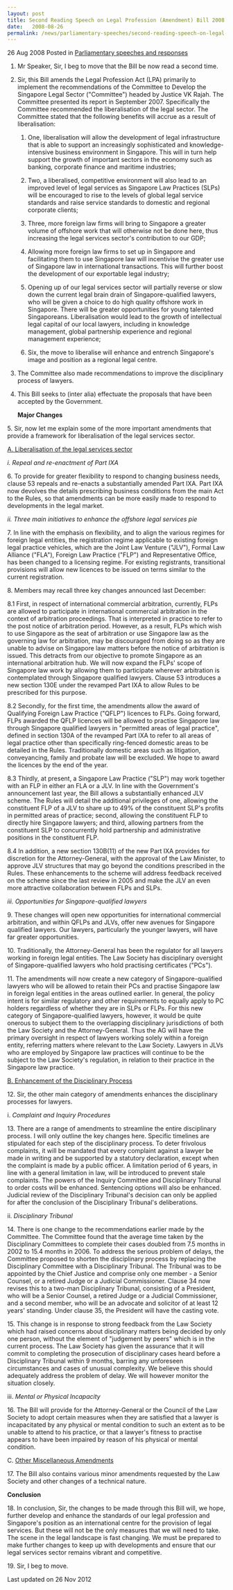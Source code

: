 ```yaml
---
layout: post
title: Second Reading Speech on Legal Profession (Amendment) Bill 2008 by Law Minister K Shanmugam
date:   2008-08-26
permalink: /news/parliamentary-speeches/second-reading-speech-on-legal-profession-amendment-bill-2008-by-law-minister-k-shanmugam
---
```




<div class="sub-list">
<p>26 Aug 2008 Posted in <a href="/news/parliamentary-speeches">Parliamentary speeches and responses</a></p>
 <ol>
 <li><p>
 Mr Speaker, Sir, I beg to move that the Bill be now read a second time.
</p></li>
<li><p>
Sir, this Bill amends the Legal Profession Act (LPA) primarily to implement the recommendations of the Committee to Develop the Singapore Legal Sector ("Committee") headed by Justice VK Rajah. The Committee presented its report in September 2007. Specifically the Committee recommended the liberalisation of the legal sector. The Committee stated that the following benefits will accrue as a result of liberalisation:
 </p>
 <ol>
 <li><p>
One, liberalisation will allow the development of legal infrastructure that is able to support an increasingly sophisticated and knowledge-intensive business environment in Singapore. This will in turn help support the growth of important sectors in the economy such as banking, corporate finance and maritime industries;
</p></li>
<li><p>
Two, a liberalised, competitive environment will also lead to an improved level of legal services as Singapore Law Practices (SLPs) will be encouraged to rise to the levels of global legal service standards and raise service standards to domestic and regional corporate clients;
</p></li>
<li><p>
 Three, more foreign law firms will bring to Singapore a greater volume of offshore work that will otherwise not be done here, thus increasing the legal services sector's contribution to our GDP;
</p></li>
<li><p>
Allowing more foreign law firms to set up in Singapore and facilitating them to use Singapore law will incentivise the greater use of Singapore law in international transactions. This will further boost the development of our exportable legal industry;
</p></li>
<li><p>
Opening up of our legal services sector will partially reverse or slow down the current legal brain drain of Singapore-qualified lawyers, who will be given a choice to do high quality offshore work in Singapore. There will be greater opportunities for young talented Singaporeans. Liberalisation would lead to the growth of intellectual legal capital of our local lawyers, including in knowledge management, global partnership experience and regional management experience;
 </p></li>
<li><p>
 Six, the move to liberalise will enhance and entrench Singapore's image and position as a regional legal centre.
 </p></li>
</ol>
</li>
<li><p>
The Committee also made recommendations to improve the disciplinary process of lawyers.
</p></li>
<li><p>
This Bill seeks to (inter alia) effectuate the proposals that have been accepted by the Government.
</p></li>
  
<strong>Major Changes</strong>
</ol> 

<p>
5. Sir, now let me explain some of the more important amendments that provide a framework for liberalisation of the legal services sector.</p>
  

<p><u>A. Liberalisation of the legal services sector</u></p>

  
<p><i>i. Repeal and re-enactment of Part IXA </i></p>


<p>
6. To provide for greater flexibility to respond to changing business needs, clause 53 repeals and re-enacts a substantially amended Part IXA. Part IXA now devolves the details prescribing business conditions from the main Act to the Rules, so that amendments can be more easily made to respond to developments in the legal market.</p>
  
<p><i>ii. Three main initiatives to enhance the offshore legal services pie</i></p>
  

<p>
7. In line with the emphasis on flexibility, and to align the various regimes for foreign legal entities, the registration regime applicable to existing foreign legal practice vehicles, which are the Joint Law Venture ("JLV"), Formal Law Alliance ("FLA"), Foreign Law Practice ("FLP") and Representative Office, has been changed to a licensing regime. For existing registrants, transitional provisions will allow new licences to be issued on terms similar to the current registration.
</p>
<p>
8. Members may recall three key changes announced last December:
</p>


<p>
8.1 First, in respect of international commercial arbitration, currently, FLPs are allowed to participate in international commercial arbitration in the context of arbitration proceedings. That is interpreted in practice to refer to the post notice of arbitration period. However, as a result, FLPs which wish to use Singapore as the seat of arbitration or use Singapore law as the governing law for arbitration, may be discouraged from doing so as they are unable to advise on Singapore law matters before the notice of arbitration is issued. This detracts from our objective to promote Singapore as an international arbitration hub. We will now expand the FLPs' scope of Singapore law work by allowing them to participate wherever arbitration is contemplated through Singapore qualified lawyers. Clause 53 introduces a new section 130E under the revamped Part IXA to allow Rules to be prescribed for this purpose.</p>
       
<p>
8.2 Secondly, for the first time, the amendments allow the award of Qualifying Foreign Law Practice ("QFLP") licences to FLPs. Going forward, FLPs awarded the QFLP licences will be allowed to practise Singapore law through Singapore qualified lawyers in "permitted areas of legal practice", defined in section 130A of the revamped Part IXA to refer to all areas of legal practice other than specifically ring-fenced domestic areas to be detailed in the Rules. Traditionally domestic areas such as litigation, conveyancing, family and probate law will be excluded. We hope to award the licences by the end of the year.
</p>
<p>8.3 Thirdly, at present, a Singapore Law Practice ("SLP") may work together with an FLP in either an FLA or a JLV. In line with the Government's announcement last year, the Bill allows a substantially enhanced JLV scheme. The Rules will detail the additional privileges of one, allowing the constituent FLP of a JLV to share up to 49% of the constituent SLP's profits in permitted areas of practice; second, allowing the constituent FLP to directly hire Singapore lawyers; and third, allowing partners from the constituent SLP to concurrently hold partnership and administrative positions in the constituent FLP.
</p>
<p>8.4 In addition, a new section 130B(11) of the new Part IXA provides for discretion for the Attorney-General, with the approval of the Law Minister, to approve JLV structures that may go beyond the conditions prescribed in the Rules. These enhancements to the scheme will address feedback received on the scheme since the last review in 2005 and make the JLV an even more attractive collaboration between FLPs and SLPs.</p>

  

<p><i>iii. Opportunities for Singapore-qualified lawyers </i></p>

  
<p>
9. These changes will open new opportunities for international commercial arbitration, and within QFLPs and JLVs, offer new avenues for Singapore qualified lawyers. Our lawyers, particularly the younger lawyers, will have far greater opportunities.
</p>
<p>10. Traditionally, the Attorney-General has been the regulator for all lawyers working in foreign legal entities. The Law Society has disciplinary oversight of Singapore-qualified lawyers who hold practising certificates ("PCs").
</p>
<p>
11. The amendments will now create a new category of Singapore-qualified lawyers who will be allowed to retain their PCs and practise Singapore law in foreign legal entities in the areas outlined earlier. In general, the policy intent is for similar regulatory and other requirements to equally apply to PC holders regardless of whether they are in SLPs or FLPs. For this new category of Singapore-qualified lawyers, however, it would be quite onerous to subject them to the overlapping disciplinary jurisdictions of both the Law Society and the Attorney-General. Thus the AG will have the primary oversight in respect of lawyers working solely within a foreign entity, referring matters where relevant to the Law Society. Lawyers in JLVs who are employed by Singapore law practices will continue to be the subject to the Law Society's regulation, in relation to their practice in the Singapore law practice.</p>
</ol>
  
<p>
<u>B. Enhancement of the Disciplinary Process </u>
</p>
  
<p>
12. Sir, the other main category of amendments enhances the disciplinary processes for lawyers.
</p>

  
<p>i.<i>
Complaint and Inquiry Procedures 
 </i></p>
  
<p>
13. There are a range of amendments to streamline the entire disciplinary process. I will only outline the key changes here. Specific timelines are stipulated for each step of the disciplinary process. To deter frivolous complaints, it will be mandated that every complaint against a lawyer be made in writing and be supported by a statutory declaration, except when the complaint is made by a public officer. A limitation period of 6 years, in line with a general limitation in law, will be introduced to prevent stale complaints. The powers of the Inquiry Committee and Disciplinary Tribunal to order costs will be enhanced. Sentencing options will also be enhanced. Judicial review of the Disciplinary Tribunal's decision can only be applied for after the conclusion of the Disciplinary Tribunal's deliberations.
</p>
  

<p>ii. <i>Disciplinary Tribunal</i></p>

  
<p>
14. There is one change to the recommendations earlier made by the Committee. The Committee found that the average time taken by the Disciplinary Committees to complete their cases doubled from 7.5 months in 2002 to 15.4 months in 2006. To address the serious problem of delays, the Committee proposed to shorten the disciplinary process by replacing the Disciplinary Committee with a Disciplinary Tribunal. The Tribunal was to be appointed by the Chief Justice and comprise only one member - a Senior Counsel, or a retired Judge or a Judicial Commissioner. Clause 34 now revises this to a two-man Disciplinary Tribunal, consisting of a President, who will be a Senior Counsel, a retired Judge or a Judicial Commissioner, and a second member, who will be an advocate and solicitor of at least 12 years' standing. Under clause 35, the President will have the casting vote.
</p>

    
<p>
15. This change is in response to strong feedback from the Law Society which had raised concerns about disciplinary matters being decided by only one person, without the element of "judgement by peers" which is in the current process. The Law Society has given the assurance that it will commit to completing the prosecution of disciplinary cases heard before a Disciplinary Tribunal within 9 months, barring any unforeseen circumstances and cases of unusual complexity. We believe this should adequately address the problem of delay. We will however monitor the situation closely.
</p>
    
</ol>
  
<p>iii. <i>Mental or Physical Incapacity</i></p>

  
<p>
16. The Bill will provide for the Attorney-General or the Council of the Law Society to adopt certain measures when they are satisfied that a lawyer is incapacitated by any physical or mental condition to such an extent as to be unable to attend to his practice, or that a lawyer's fitness to practise appears to have been impaired by reason of his physical or mental condition.
</p>
  

<p>C. <u>Other Miscellaneous Amendments</u></p>
  
<p>
17. The Bill also contains various minor amendments requested by the Law Society and other changes of a technical nature.
</p>
 
<p><strong>Conclusion</strong></p>
  
<p>
18. In conclusion, Sir, the changes to be made through this Bill will, we hope, further develop and enhance the standards of our legal profession and Singapore's position as an international centre for the provision of legal services. But these will not be the only measures that we will need to take. The scene in the legal landscape is fast changing. We must be prepared to make further changes to keep up with developments and ensure that our legal services sector remains vibrant and competitive.
</p>
<p>
19. Sir, I beg to move.
</p>
  
</div>

<p class="right-side-updated">Last updated on 26 Nov 2012</p> 
